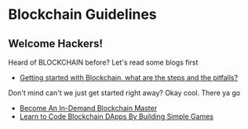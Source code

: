 # Blockchain Guidelines
## Welcome Hackers!

Heard of BLOCKCHAIN before?
Let's read some blogs first

- [Getting started with Blockchain, what are the steps and the pitfalls?](https://medium.com/@lennartfr/getting-started-with-blockchain-what-are-the-steps-and-the-pitfalls-db07d69bad6d)

Don't mind can't we just get started right away? Okay cool. There ya go

- [Become An In-Demand Blockchain Master](https://www.dappuniversity.com/)
- [Learn to Code Blockchain DApps By Building Simple Games](https://cryptozombies.io/)
